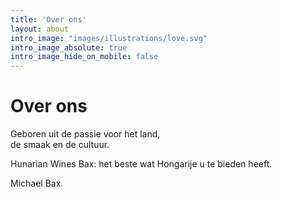 ```yaml
---
title: 'Over ons'
layout: about
intro_image: "images/illustrations/love.svg"
intro_image_absolute: true
intro_image_hide_on_mobile: false
---
```

# Over ons

Geboren uit de passie voor het land,   
de smaak en de cultuur.  

Hunarian Wines Bax: het beste wat Hongarije u te bieden heeft.

Michael Bax.
